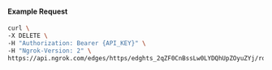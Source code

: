 <!-- Code generated for API Clients. DO NOT EDIT. -->

#### Example Request

```bash
curl \
-X DELETE \
-H "Authorization: Bearer {API_KEY}" \
-H "Ngrok-Version: 2" \
https://api.ngrok.com/edges/https/edghts_2qZF0CnBssLw0LYDQhUpZOyuZYj/routes/edghtsrt_2qZF08T7irtrZHDigo1csosLXA7/saml
```
